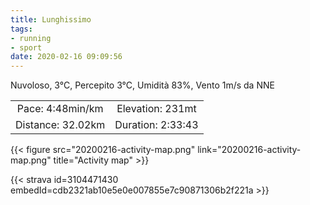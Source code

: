 ```yaml
---
title: Lunghissimo
tags:
- running
- sport
date: 2020-02-16 09:09:56
---
```

Nuvoloso, 3°C, Percepito 3°C, Umidità 83%, Vento 1m/s da NNE

| | |
| :-: | :-: |
| Pace: 4:48min/km | Elevation: 231mt |
| Distance: 32.02km | Duration: 2:33:43 |



{{< figure src="20200216-activity-map.png" link="20200216-activity-map.png" title="Activity map" >}}


{{< strava id=3104471430 embedId=cdb2321ab10e5e0e007855e7c90871306b2f221a >}}
